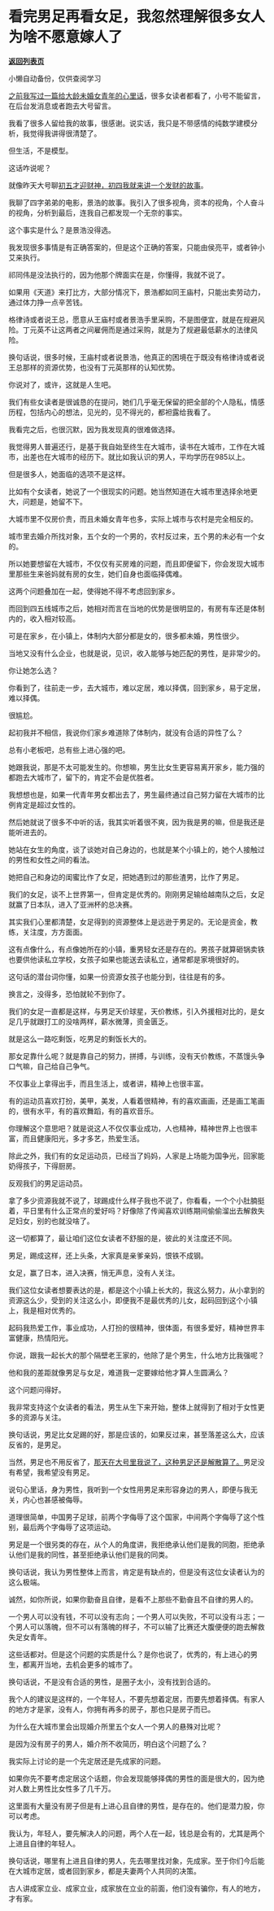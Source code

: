 # 看完男足再看女足，我忽然理解很多女人为啥不愿意嫁人了

[**返回列表页**](/gzh/记忆承载3)

小懒自动备份，仅供查阅学习

[之前我写过一篇给大龄未婚女青年的心里话](http://mp.weixin.qq.com/s?__biz=MzU3NDc5Nzc0NQ==&mid=2247512349&idx=1&sn=14ffc5b09e0fbe39c707073bc73ef99f&chksm=fd2e13c3ca599ad5007a01bcdfdb117386f46ca0b69f934f5e7c3e53cf5ccc321ae1921e4cf9&scene=21#wechat_redirect)，很多女读者都看了，小号不能留言，在后台发消息或者跑去大号留言。  

  

我看了很多人留给我的故事，很感谢。说实话，我只是不带感情的纯数学建模分析，我觉得我讲得很清楚了。

  

但生活，不是模型。  

  

这话咋说呢？

  

就像昨天大号聊[初五才迎财神，初四我就来讲一个发财的故事](http://mp.weixin.qq.com/s?__biz=MzU0MjYwNDU2Mw==&mid=2247503753&idx=1&sn=97856a9f71402bdc33f0e3f6ed2879c9&chksm=fb1aa3f5cc6d2ae30bbb9a09b1e56660b1963bfe2a70eb9e99064723cd260ea9ffecde97dcfc&scene=21#wechat_redirect)。

  

我聊了四字弟弟的电影，景浩的故事。我引入了很多视角，资本的视角，个人奋斗的视角，分析到最后，连我自己都发现一个无奈的事实。

  

这个事实是什么？是景浩没得选。  

  

我发现很多事情是有正确答案的，但是这个正确的答案，只能由侯亮平，或者钟小艾来执行。

  

祁同伟是没法执行的，因为他那个牌面实在是，你懂得，我就不说了。  

  

如果用《天道》来打比方，大部分情况下，景浩都如同王庙村，只能出卖劳动力，通过体力挣一点辛苦钱。

  

格律诗或者说王总，愿意从王庙村或者景浩手里采购，不是图便宜，就是在规避风险。丁元英不让这两者之间雇佣而是通过采购，就是为了规避最低薪水的法律风险。

  

换句话说，很多时候，王庙村或者说景浩，他真正的困境在于既没有格律诗或者说王总那样的资源优势，也没有丁元英那样的认知优势。

  

你说对了，或许，这就是人生吧。  

  

我们有些女读者是很诚恳的在提问，她们几乎毫无保留的把全部的个人隐私，情感历程，包括内心的想法，见光的，见不得光的，都袒露给我看了。  

  

我看完之后，也很沉默，因为我发现真的很难做选择。  

  

我觉得男人普遍还行，是基于我自始至终生在大城市，读书在大城市，工作在大城市，出差也在大城市的经历下。就比如我认识的男人，平均学历在985以上。

  

但是很多人，她面临的选项不是这样。

  

比如有个女读者，她说了一个很现实的问题。她当然知道在大城市里选择余地更大，问题是，她留不下。  

  

大城市里不仅房价贵，而且未婚女青年也多，实际上城市与农村是完全相反的。  

  

城市里去婚介所找对象，五个女的一个男的，农村反过来，五个男的未必有一个女的。  

  

所以她要想留在大城市，不仅仅有买房难的问题，而且即便留下，你会发现大城市里那些生来爸妈就有房的女生，她们自身也面临择偶难。  

  

这两个问题叠加在一起，使得她不得不考虑回到家乡。  

  

而回到四五线城市之后，她相对而言在当地的优势是很明显的，有房有车还是体制内的，收入相对较高。

  

可是在家乡，在小镇上，体制内大部分都是女的，很多都未婚，男性很少。

  

当地又没有什么企业，也就是说，见识，收入能够与她匹配的男性，是非常少的。

  

你让她怎么选？  

  

你看到了，往前走一步，去大城市，难以定居，难以择偶，回到家乡，易于定居，难以择偶。  

  

很尴尬。  

  

起初我并不相信，我说你们家乡难道除了体制内，就没有合适的异性了么？  

  

总有小老板吧，总有些上进心强的吧。  

  

她跟我说，那是不太可能发生的。你想嘛，男生比女生更容易离开家乡，能力强的都跑去大城市了，留下的，肯定不会是优胜者。

  

我想想也是，如果一代青年男女都出去了，男生最终通过自己努力留在大城市的比例肯定是超过女性的。

  

然后她就说了很多不中听的话，我其实听着很不爽，因为我是男的嘛，但是我还是能听进去的。  

  

她站在女生的角度，谈了谈她对自己身边的，也就是某个小镇上的，她个人接触过的男性和女性之间的看法。

  

她把自己和身边的闺蜜比作了女足，把她遇到过的那些渣男，比作了男足。  

  

我们的女足，谈不上世界第一，但肯定是优秀的。刚刚男足输给越南队之后，女足就赢了日本队，进入了亚洲杯的总决赛。

  

其实我们心里都清楚，女足得到的资源整体上是远逊于男足的。无论是资金，教练，关注度，方方面面。

  

这有点像什么，有点像她所在的小镇，重男轻女还是存在的。男孩子就算砸锅卖铁也要供他读私立学校，女孩子如果也能送去读私立，通常都是家境很好的。

  

这句话的潜台词你懂，如果一份资源女孩子也能分到，往往是有的多。

  

换言之，没得多，恐怕就轮不到你了。

  

我们的女足一直都是这样，与男足天价球星，天价教练，引入外援相对比的，是女足几乎就跟打工的没啥两样，薪水微薄，资金匮乏。

  

就是这么一路吃剩饭，吃男足的剩饭长大的。

  

那女足靠什么呢？就是靠自己的努力，拼搏，与训练，没有天价教练，不蒸馒头争口气嘛，自己给自己争气。

  

不仅事业上拿得出手，而且生活上，或者讲，精神上也很丰富。

  

有的运动员喜欢打扮，美甲，美发，人看着很精神，有的喜欢画画，还是画工笔画的，很有水平，有的喜欢舞蹈，有的喜欢音乐。

  

你理解这个意思吧？就是说这人不仅仅事业成功，人也精神，精神世界上也很丰富，而且健康阳光，多才多艺，热爱生活。

  

除此之外，我们有的女足运动员，已经当了妈妈，人家是上场能为国争光，回家能奶得孩子，下得厨房。

  

反观我们的男足运动员。

  

拿了多少资源我就不说了，球踢成什么样子我也不说了，你看看，一个个小肚腩挺着，平日里有什么正常点的爱好吗？好像除了传闻喜欢训练期间偷偷溜出去解救失足妇女，别的也就没啥了。

  

这一切都算了，最让咱们这位女读者不舒服的是，彼此的关注度还不同。

  

男足，踢成这样，还上头条，大家真是亲爹亲妈，恨铁不成钢。

  

女足，赢了日本，进入决赛，悄无声息，没有人关注。

  

我们这位女读者想要表达的是，都是这个小镇上长大的，我这么努力，从小拿到的资源这么少，受到的关注这么小，即便我不是最优秀的儿女，起码回到这个小镇上，我是相对优秀的。

  

起码我热爱工作，事业成功，人打扮的很精神，很体面，有很多爱好，精神世界丰富健康，热情阳光。

  

你说，跟我一起长大的那个隔壁老王家的，他除了是个男生，什么地方比我强呢？

  

他和我的差距就像男足与女足，难道我一定要嫁给他才算人生圆满么？

  

这个问题问得好。  

  

我非常支持这个女读者的看法，男生从生下来开始，整体上就得到了相对于女性更多的资源与关注。  

  

换句话说，男足比女足踢的好，那是应该的，如果反过来，甚至落差这么大，应该反省的，是男足。

  

当然，男足也不用反省了，[那天在大号里我说了，这种男足还是解散算了。](http://mp.weixin.qq.com/s?__biz=MzU0MjYwNDU2Mw==&mid=2247503736&idx=1&sn=fdbd69f1c4d77f6315377aaff533e473&chksm=fb1aa304cc6d2a12a072e85ee2ed97823429142298fa59421223381d278e3bce64ac0b7c4061&scene=21#wechat_redirect)男足没有希望，我希望没有男足。  

  

说句心里话，身为男性，我听到一个女性用男足来形容身边的男人，即便与我无关，内心也甚感被侮辱。

  

道理很简单，中国男子足球，前两个字侮辱了这个国家，中间两个字侮辱了这个性别，最后两个字侮辱了这项运动。

  

男足是一个很另类的存在，从个人的角度讲，我拒绝承认他们是我的同胞，拒绝承认他们是我的同性，甚至拒绝承认他们是我的同类。

  

换句话说，我认为男性整体上而言，肯定是有缺点的，但是没有这位女读者认为的这么极端。  

  

诚然，如你所说，如果你勤奋且自律，是看不上那些不勤奋且不自律的男人的。

  

一个男人可以没有钱，不可以没有志向；一个男人可以失败，不可以没有斗志；一个男人可以落魄，但不可以有落魄的样子，不可以输了比赛还大腹便便的跑去解救失足女青年。

  

这些话都对。但是这个问题的实质是什么？是你也说了，优秀的，有上进心的男生，都离开当地，去机会更多的城市了。

  

换句话说，不是没有合适的男性，是圈子太小，没有找到合适的。

  

我个人的建议是这样的，一个年轻人，不要先想着定居，而要先想着择偶。有家人的地方才是家，没有人，你拥有再多的房子，那也只是房子而已。

  

为什么在大城市里会出现婚介所里五个女人一个男人的悬殊对比呢？

  

是因为没有房子的男人，婚介所不收简历，明白这个问题了么？  

  

我实际上讨论的是一个先定居还是先成家的问题。  

  

如果你先不要考虑定居这个话题，你会发现能够择偶的男性的面是很大的，因为绝对人数上男性比女性多了几千万。

  

这里面有大量没有房子但是有上进心且自律的男性，是存在的。他们是潜力股，你可以考虑。  

  

我认为，年轻人，要先解决人的问题，两个人在一起，钱总是会有的，尤其是两个上进且自律的年轻人。

  

换句话说，哪里有上进且自律的男人，先去哪里找对象，先成家。至于你们今后能在大城市定居，或者回到家乡，都是夫妻两个人共同的决策。

  

古人讲成家立业、成家立业，成家放在立业的前面，他们没有骗你，有人的地方，才有家。

